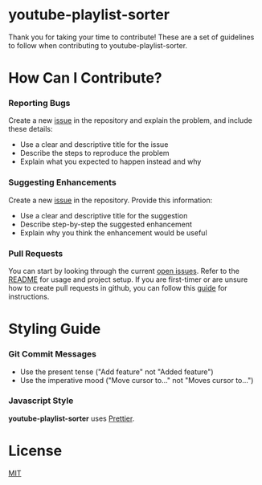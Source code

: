 # youtube-playlist-sorter
Thank you for taking your time to contribute!
These are a set of guidelines to follow when contributing to youtube-playlist-sorter. 

# How Can I Contribute?
### Reporting Bugs
Create a new [issue](https://guides.github.com/features/issues/) in the repository and explain the problem, and include these details:
* Use a clear and descriptive title for the issue
* Describe the steps to reproduce the problem
* Explain what you expected to happen instead and why

### Suggesting Enhancements
Create a new [issue](https://guides.github.com/features/issues/) in the repository. Provide this information:
* Use a clear and descriptive title for the suggestion
* Describe step-by-step the suggested enhancement
* Explain why you think the enhancement would be useful

### Pull Requests
You can start by looking through the current [open issues](https://github.com/jaydp17/youtube-playlist-sorter/issues). Refer to the [README](https://github.com/jaydp17/youtube-playlist-sorter/blob/master/README.md) for usage and project setup.
If you are first-timer or are unsure how to create pull requests in github, you can follow this [guide](https://www.digitalocean.com/community/tutorials/how-to-create-a-pull-request-on-github) for instructions.
# Styling Guide
### Git Commit Messages
* Use the present tense ("Add feature" not "Added feature")
* Use the imperative mood ("Move cursor to..." not "Moves cursor to...")

### Javascript Style
**youtube-playlist-sorter** uses [Prettier](https://github.com/prettier/prettier).


# License
[MIT](https://github.com/jaydp17/youtube-playlist-sorter/blob/master/LICENSE)